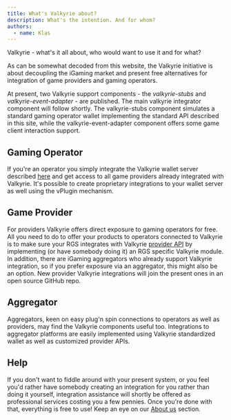 ```yaml
---
title: What's Valkyrie about?
description: What's the intention. And for whom?
authors:
  - name: Klas
---
```


Valkyrie - what's it all about, who would want to use it and for what?
<!--truncate-->

As can be somewhat decoded from this website, the Valkyrie initiative is about decoupling the iGaming market and present free alternatives for integration of game providers and gaming operators.

At present, two Valkyrie support components - the *valkyrie-stubs* and *valkyrie-event-adapter* - are published. The main valkyrie integrator component will follow shortly.
The valkyrie-stubs component simulates a standard gaming operator wallet implementing the standard API described in this site, while the valkyrie-event-adapter component offers some game client interaction support.

## Gaming Operator
If you're an operator you simply integrate the Valkyrie wallet server described [here](https://valkyrie.bet/docs/wallet/valkyrie-pam-api) and get access to all game providers already integrated with Valkyrie. It's possible to create proprietary integrations to your wallet server as well using the vPlugin mechanism.

## Game Provider
For providers Valkyrie offers direct exposure to gaming operators for free. All you need to do to offer your products to operators connected to Valkyrie is to make sure your RGS integrates with Valkyrie [provider API](https://valkyrie.bet/docs/providerApis/valkyrie-provider-api) by implementing (or have somebody doing it) an RGS specific Valkyrie module. In addition, there are iGaming aggregators who already support Valkyrie integration, so if you prefer exposure via an aggregator, this might also be an option. New provider Valkyrie integrations will join the present ones in an open source GitHub repo.

## Aggregator
Aggregators, keen on easy plug'n spin connections to operators as well as providers, may find the Valkyrie components useful too. Integrations to aggregator platforms are easily implemented using Valkyrie standardized wallet as well as customized provider APIs.

## Help
If you don't want to fiddle around with your present system, or you feel you'd rather have somebody creating an integration for you rather than doing it yourself, integration assistance will shortly be offered as professional services costing you a few pennies. Once you're done with that, everything is free to use!
Keep an eye on our [About us](https://valkyrie.bet/about-us) section.
